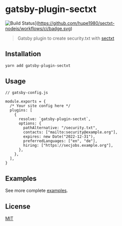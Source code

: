 # gatsby-plugin-sectxt
![Build Status](https://github.com/hupe1980/sectxt-nodejs/workflows/ci/badge.svg)](https://github.com/hupe1980/sectxt-nodejs/workflows/ci/badge.svg)
> Gatsby plugin to create security.txt with [sectxt](https://github.com/hupe1980/sectxt-nodejs/tree/main/packages/sectxt)

## Installation
```bash
yarn add gatsby-plugin-sectxt
```

## Usage
```
// gatsby-config.js

module.exports = {
  /* Your site config here */
  plugins: [
    {
      resolve: `gatsby-plugin-sectxt`,
      options: {
        pathAlternative: "/security.txt",
        contacts: ["mailto:security@example.org"],
        expires: new Date("2022-12-31"),
        preferredLanguages: ["en", "de"],
        hiring: ["https://secjobs.example.org"],
      },
    },
  ],
}
```

## Examples
See more complete [examples](https://github.com/hupe1980/sectxt-nodejs/tree/main/examples).

## License
[MIT](https://github.com/hupe1980/sectxt-nodejs/tree/main/gatsby-plugin-sectxt/LICENSE)